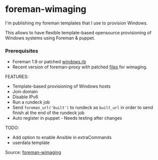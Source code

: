 foreman-wimaging
================
I'm publishing my foreman templates that I use to provision Windows.

This allows to have flexible template-based opensource provisioning of Windows systems using Foreman & puppet.

### Prerequisites 
- Foreman 1.9 or patched [windows.rb](https://github.com/theforeman/foreman/commit/85e625447252ac1810a6e2bdabf03baeb3d4d56c)
- Recent version of foreman-proxy with patched [files](https://github.com/theforeman/smart-proxy/pull/258/files) for wimaging.

FEATURES:
- Template-based provisioning of Windows hosts
- Join domain
- Disable IPv6
- Run a rundeck job
- Send `foreman_url('built')` to rundeck as `built_url` in order to send finish at the end of the rundeck job
- Auto register in puppet - Needs testing after changes

TODO:
- Add option to enable Ansible in extraCommands
- userdata template

Source: [foreman-wimaging](https://github.com/kireevco/foreman-wimaging)
